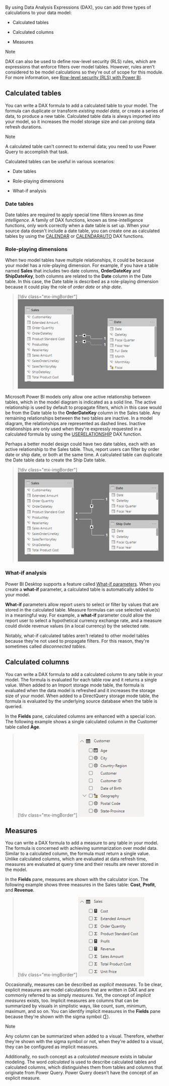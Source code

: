 By using Data Analysis Expressions (DAX), you can add three types of calculations to your data model:

- Calculated tables

- Calculated columns

- Measures

> [!NOTE]
> DAX can also be used to define row-level security (RLS) rules, which are expressions that enforce filters over model tables. However, rules aren't considered to be model calculations so they're out of scope for this module. For more information, see [Row-level security (RLS) with Power BI](https://docs.microsoft.com/power-bi/admin/service-admin-rls/?azure-portal=true).

## Calculated tables

You can write a DAX formula to add a calculated table to your model. The formula can duplicate or transform *existing model data*, or create a series of data, to produce a new table. Calculated table data is always imported into your model, so it increases the model storage size and can prolong data refresh durations.

> [!NOTE]
> A calculated table can't connect to external data; you need to use Power Query to accomplish that task.

Calculated tables can be useful in various scenarios:

- Date tables

- Role-playing dimensions

- What-if analysis

### Date tables

Date tables are required to apply special time filters known as *time intelligence*. A family of DAX functions, known as time-intelligence functions, only work correctly when a date table is set up. When your source data doesn't include a date table, you can create one as calculated tables by using the [CALENDAR](https://docs.microsoft.com/dax/calendar-function-dax/?azure-portal=true) or [CALENDARAUTO](https://docs.microsoft.com/dax/calendarauto-function-dax/?azure-portal=true) DAX functions.

### Role-playing dimensions

When two model tables have multiple relationships, it could be because your model has a role-playing dimension. For example, if you have a table named **Sales** that includes two date columns, **OrderDateKey** and **ShipDateKey**, both columns are related to the **Date** column in the Date table. In this case, the Date table is described as a role-playing dimension because it could play the role of *order date* or *ship date*.

> [!div class="mx-imgBorder"]
> [![The image shows two tables: Sales and Date. There are two relationships between the tables. Only one relationship is active.](../media/dax-sales-data-relationships-1-ss.png)](../media/dax-sales-data-relationships-1-ss.png#lightbox)

Microsoft Power BI models only allow one active relationship between tables, which in the model diagram is indicated as a solid line. The active relationship is used by default to propagate filters, which in this case would be from the Date table to the **OrderDateKey** column in the Sales table. Any remaining relationships between the two tables are inactive. In a model diagram, the relationships are represented as dashed lines. Inactive relationships are only used when they're expressly requested in a calculated formula by using the [USERELATIONSHIP](https://docs.microsoft.com/dax/userelationship-function-dax/?azure-portal=true) DAX function.

Perhaps a better model design could have two date tables, each with an active relationship to the Sales table. Thus, report users can filter by order date or ship date, or both at the same time. A calculated table can duplicate the Date table data to create the Ship Date table.

> [!div class="mx-imgBorder"]
> [![Screenshot of two tables: Sales and Date. There is one relationship between Sales and Date, and one relationship between Sales and Ship Date.](../media/dax-sales-data-relationships-2-ss.png)](../media/dax-sales-data-relationships-2-ss.png#lightbox)

### What-if analysis

Power BI Desktop supports a feature called [What-if parameters](https://docs.microsoft.com/power-bi/transform-model/desktop-what-if/?azure-portal=true). When you create a **what-if** parameter, a calculated table is automatically added to your model.

**What-if** parameters allow report users to select or filter by values that are stored in the calculated table. Measure formulas can use selected value(s) in a meaningful way. For example, a **what-if** parameter could allow the report user to select a hypothetical currency exchange rate, and a measure could divide revenue values (in a local currency) by the selected rate.

Notably, what-if calculated tables aren't related to other model tables because they're not used to propagate filters. For this reason, they're sometimes called *disconnected tables*.

## Calculated columns

You can write a DAX formula to add a calculated column to any table in your model. The formula is evaluated for each table row and it returns a single value. When added to an Import storage mode table, the formula is evaluated when the data model is refreshed and it increases the storage size of your model. When added to a DirectQuery storage mode table, the formula is evaluated by the underlying source database when the table is queried.

In the **Fields** pane, calculated columns are enhanced with a special icon. The following example shows a single calculated column in the Customer table called **Age**.

> [!div class="mx-imgBorder"]
> [![Screenshot of the Fields pane. In the Customer table, there are multiple fields, one adorned with an icon indicating that it's a calculated column.](../media/dax-fields-pane-calculated-column-ss.png)](../media/dax-fields-pane-calculated-column-ss.png#lightbox)

## Measures

You can write a DAX formula to add a measure to any table in your model. The formula is concerned with achieving summarization over model data. Similar to a calculated column, the formula must return a single value. Unlike calculated columns, which are evaluated at data refresh time, measures are evaluated at query time and their results are never stored in the model.

In the **Fields** pane, measures are shown with the calculator icon. The following example shows three measures in the Sales table: **Cost**, **Profit**, and **Revenue**.

> [!div class="mx-imgBorder"]
> [![Screenshot of the Fields pane. In the Sales table, there are multiple fields, three adorned with the calculator icon indicating that they're measures.](../media/dax-fields-pane-measures-ss.png)](../media/dax-fields-pane-measures-ss.png#lightbox)

Occasionally, measures can be described as *explicit measures*. To be clear, explicit measures are model calculations that are written in DAX and are commonly referred to as simply *measures*. Yet, the concept of *implicit measures* exists, too. Implicit measures are columns that can be summarized by visuals in simplistic ways, like count, sum, minimum, maximum, and so on. You can identify implicit measures in the **Fields** pane because they're shown with the sigma symbol (∑).

> [!NOTE]
> Any column can be summarized when added to a visual. Therefore, whether they're shown with the sigma symbol or not, when they're added to a visual, they can be configured as implicit measures.

Additionally, no such concept as a *calculated measure* exists in tabular modeling. The word *calculated* is used to describe calculated tables and calculated columns, which distinguishes them from tables and columns that originate from Power Query. Power Query doesn't have the concept of an explicit measure.
